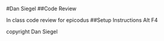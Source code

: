 #Dan Siegel
##Code Review

In class code review for epicodus
##Setup Instructions
Alt F4

copyright Dan Siegel
